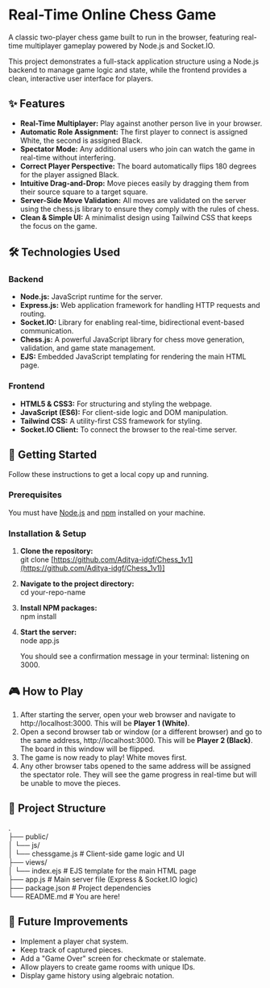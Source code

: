 # **Real-Time Online Chess Game**

A classic two-player chess game built to run in the browser, featuring real-time multiplayer gameplay powered by Node.js and Socket.IO.

This project demonstrates a full-stack application structure using a Node.js backend to manage game logic and state, while the frontend provides a clean, interactive user interface for players.

## **✨ Features**

* **Real-Time Multiplayer:** Play against another person live in your browser.  
* **Automatic Role Assignment:** The first player to connect is assigned White, the second is assigned Black.  
* **Spectator Mode:** Any additional users who join can watch the game in real-time without interfering.  
* **Correct Player Perspective:** The board automatically flips 180 degrees for the player assigned Black.  
* **Intuitive Drag-and-Drop:** Move pieces easily by dragging them from their source square to a target square.  
* **Server-Side Move Validation:** All moves are validated on the server using the chess.js library to ensure they comply with the rules of chess.  
* **Clean & Simple UI:** A minimalist design using Tailwind CSS that keeps the focus on the game.

## **🛠️ Technologies Used**

### **Backend**

* **Node.js:** JavaScript runtime for the server.  
* **Express.js:** Web application framework for handling HTTP requests and routing.  
* **Socket.IO:** Library for enabling real-time, bidirectional event-based communication.  
* **Chess.js:** A powerful JavaScript library for chess move generation, validation, and game state management.  
* **EJS:** Embedded JavaScript templating for rendering the main HTML page.

### **Frontend**

* **HTML5 & CSS3:** For structuring and styling the webpage.  
* **JavaScript (ES6):** For client-side logic and DOM manipulation.  
* **Tailwind CSS:** A utility-first CSS framework for styling.  
* **Socket.IO Client:** To connect the browser to the real-time server.

## **🚀 Getting Started**

Follow these instructions to get a local copy up and running.

### **Prerequisites**

You must have [Node.js](https://nodejs.org/) and [npm](https://www.npmjs.com/) installed on your machine.

### **Installation & Setup**

1. **Clone the repository:**  
   git clone [https://github.com/Aditya-idgf/Chess_1v1](https://github.com/Aditya-idgf/Chess_1v1)]

2. **Navigate to the project directory:**  
   cd your-repo-name

3. **Install NPM packages:**  
   npm install

4. **Start the server:**  
   node app.js

   You should see a confirmation message in your terminal: listening on 3000\.

## **🎮 How to Play**

1. After starting the server, open your web browser and navigate to http://localhost:3000. This will be **Player 1 (White)**.  
2. Open a second browser tab or window (or a different browser) and go to the same address, http://localhost:3000. This will be **Player 2 (Black)**. The board in this window will be flipped.  
3. The game is now ready to play\! White moves first.  
4. Any other browser tabs opened to the same address will be assigned the spectator role. They will see the game progress in real-time but will be unable to move the pieces.

## **📂 Project Structure**

.  
├── public/  
│   └── js/  
│       └── chessgame.js    \# Client-side game logic and UI  
├── views/  
│   └── index.ejs           \# EJS template for the main HTML page  
├── app.js                  \# Main server file (Express & Socket.IO logic)  
├── package.json            \# Project dependencies  
└── README.md               \# You are here\!

## **📝 Future Improvements**

* Implement a player chat system.  
* Keep track of captured pieces.  
* Add a "Game Over" screen for checkmate or stalemate.  
* Allow players to create game rooms with unique IDs.  
* Display game history using algebraic notation.
